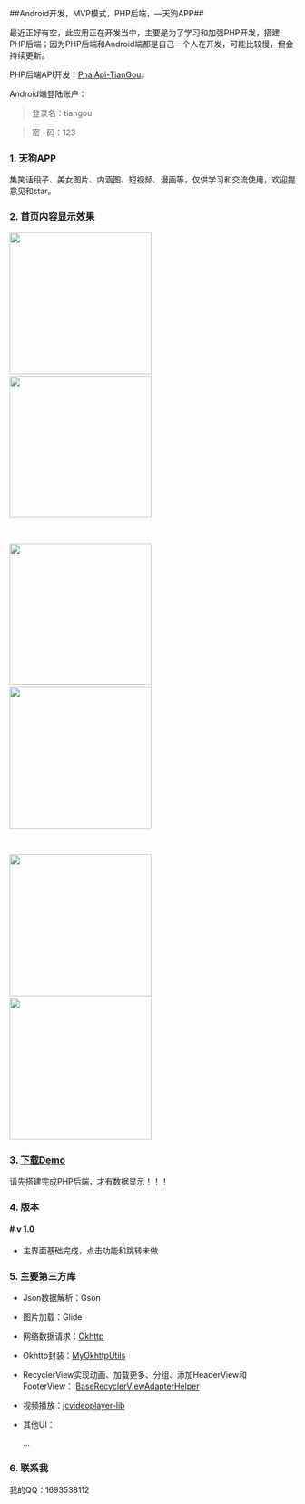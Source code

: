 ##Android开发，MVP模式，PHP后端，—天狗APP##

最近正好有空，此应用正在开发当中，主要是为了学习和加强PHP开发，搭建PHP后端；因为PHP后端和Android端都是自己一个人在开发，可能比较慢，但会持续更新。

PHP后端API开发：[PhalApi-TianGou](https://github.com/xiao91/PhalApi-TianGou)。

Android端登陆账户：

> 登录名：tiangou

> 密&nbsp;&nbsp;&nbsp;码：123

### 1. 天狗APP ###

集笑话段子、美女图片、内涵图、短视频、漫画等，仅供学习和交流使用，欢迎提意见和star。

### 2. 首页内容显示效果 ###

<img src="https://github.com/xiao91/Android-TianGou/raw/master/pic/首页_段子.png" width="250">&nbsp;&nbsp;&nbsp;&nbsp;&nbsp;&nbsp;&nbsp;&nbsp;<img src="https://github.com/xiao91/Android-TianGou/raw/master/pic/首页_故事2.png" width="250">

<br/>

<img src="https://github.com/xiao91/Android-TianGou/raw/master/pic/首页_漫画.png" width="250">&nbsp;&nbsp;&nbsp;&nbsp;&nbsp;&nbsp;&nbsp;&nbsp;<img src="https://github.com/xiao91/Android-TianGou/raw/master/pic/首页_美女图片.png" width="250">

<br/>

<img src="https://github.com/xiao91/Android-TianGou/raw/master/pic/首页_视频.png" width="250">&nbsp;&nbsp;&nbsp;&nbsp;&nbsp;&nbsp;&nbsp;&nbsp;<img src="https://github.com/xiao91/Android-TianGou/raw/master/pic/首页_视频2.png" width="250">

### 3. [下载Demo](https://github.com/xiao91/Android-TianGou/raw/master/pic/tiangou_1.0.apk) ###

请先搭建完成PHP后端，才有数据显示！！！

### 4. 版本 ###

####  # v 1.0

- 主界面基础完成，点击功能和跳转未做


### 5. 主要第三方库 ###

- Json数据解析：Gson

- 图片加载：Glide

- 网络数据请求：[Okhttp](https://github.com/square/okhttp)

- Okhttp封装：[MyOkhttpUtils](https://github.com/tsy12321/MyOkHttp)

- RecyclerView实现动画、加载更多、分组、添加HeaderView和FooterView：
[BaseRecyclerViewAdapterHelper](https://github.com/CymChad/BaseRecyclerViewAdapterHelper)

- 视频播放：[jcvideoplayer-lib](https://github.com/lipangit/JieCaoVideoPlayer)

- 其他UI：

	...

### 6. 联系我 ###

我的QQ：1693538112